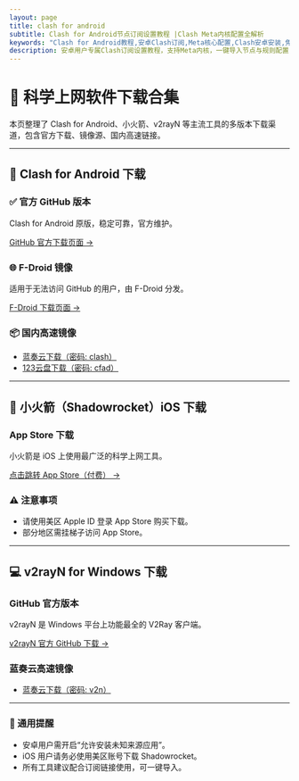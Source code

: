 ```yaml
---
layout: page
title: clash for android
subtitle: Clash for Android节点订阅设置教程 |Clash Meta内核配置全解析
keywords: "Clash for Android教程,安卓Clash订阅,Meta核心配置,Clash安卓安装,免费节点导入,shadowrocke,v2rayn下载,clash apk"
description: 安卓用户专属Clash订阅设置教程，支持Meta内核，一键导入节点与规则配置，图文详细说明。提供最新Clash Meta免费订阅地址，并推荐稳定高速的节点购买服务，提供 Clash for Android、小火箭（Shadowrocket）、v2rayN 等科学上网工具下载链接，适合安卓、iOS、Windows 多平台使用。支持一键导入订阅，适配主流平台。无论你是新手还是老用户，都能在本站找到高性价比的Clash节点资源！
---
```


<div class="container">

# 🚀 科学上网软件下载合集

本页整理了 Clash for Android、小火箭、v2rayN 等主流工具的多版本下载渠道，包含官方下载、镜像源、国内高速链接。

---

## 📱 Clash for Android 下载

<div class="download-card">
  <h3>✅ 官方 GitHub 版本</h3>
  <p>Clash for Android 原版，稳定可靠，官方维护。</p>
  <p><a href="https://github.com/Kr328/ClashForAndroid/releases" target="_blank">GitHub 官方下载页面 →</a></p>
</div>

<div class="download-card">
  <h3>🌐 F-Droid 镜像</h3>
  <p>适用于无法访问 GitHub 的用户，由 F-Droid 分发。</p>
  <p><a href="https://f-droid.org/packages/com.github.kr328.clash/" target="_blank">F-Droid 下载页面 →</a></p>
</div>

<div class="download-card">
  <h3>📦 国内高速镜像</h3>
  <ul>
    <li><a href="https://wwi.lanzouy.com/ixj3g03nmdoh" target="_blank">蓝奏云下载（密码: clash）</a></li>
    <li><a href="https://www.123pan.com/s/qI8zVv-Lwh8.html" target="_blank">123云盘下载（密码: cfad）</a></li>
  </ul>
</div>

---

## 🍎 小火箭（Shadowrocket）iOS 下载

<div class="download-card">
  <h3>App Store 下载</h3>
  <p>小火箭是 iOS 上使用最广泛的科学上网工具。</p>
  <p><a href="https://apps.apple.com/us/app/shadowrocket/id932747118" target="_blank">点击跳转 App Store（付费） →</a></p>
</div>

<div class="download-card">
  <h3>⚠️ 注意事项</h3>
  <ul>
    <li>请使用美区 Apple ID 登录 App Store 购买下载。</li>
    <li>部分地区需挂梯子访问 App Store。</li>
  </ul>
</div>

---

## 💻 v2rayN for Windows 下载

<div class="download-card">
  <h3>GitHub 官方版本</h3>
  <p>v2rayN 是 Windows 平台上功能最全的 V2Ray 客户端。</p>
  <p><a href="https://github.com/2dust/v2rayN/releases" target="_blank">v2rayN 官方 GitHub 下载 →</a></p>
</div>

<div class="download-card">
  <h3>蓝奏云高速镜像</h3>
  <ul>
    <li><a href="https://wwi.lanzouy.com/iE1G10qlkhoi" target="_blank">蓝奏云下载（密码: v2n）</a></li>
  </ul>
</div>

---

<div class="download-card">
  <h3>📌 通用提醒</h3>
  <ul>
    <li>安卓用户需开启“允许安装未知来源应用”。</li>
    <li>iOS 用户请务必使用美区账号下载 Shadowrocket。</li>
    <li>所有工具建议配合订阅链接使用，可一键导入。</li>
  </ul>
</div>

</div>
